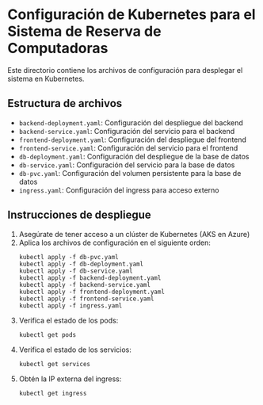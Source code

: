 # Configuración de Kubernetes para el Sistema de Reserva de Computadoras

Este directorio contiene los archivos de configuración para desplegar el sistema en Kubernetes.

## Estructura de archivos

- `backend-deployment.yaml`: Configuración del despliegue del backend
- `backend-service.yaml`: Configuración del servicio para el backend
- `frontend-deployment.yaml`: Configuración del despliegue del frontend
- `frontend-service.yaml`: Configuración del servicio para el frontend
- `db-deployment.yaml`: Configuración del despliegue de la base de datos
- `db-service.yaml`: Configuración del servicio para la base de datos
- `db-pvc.yaml`: Configuración del volumen persistente para la base de datos
- `ingress.yaml`: Configuración del ingress para acceso externo

## Instrucciones de despliegue

1. Asegúrate de tener acceso a un clúster de Kubernetes (AKS en Azure)
2. Aplica los archivos de configuración en el siguiente orden:
   ```
   kubectl apply -f db-pvc.yaml
   kubectl apply -f db-deployment.yaml
   kubectl apply -f db-service.yaml
   kubectl apply -f backend-deployment.yaml
   kubectl apply -f backend-service.yaml
   kubectl apply -f frontend-deployment.yaml
   kubectl apply -f frontend-service.yaml
   kubectl apply -f ingress.yaml
   ```
3. Verifica el estado de los pods:
   ```
   kubectl get pods
   ```
4. Verifica el estado de los servicios:
   ```
   kubectl get services
   ```
5. Obtén la IP externa del ingress:
   ```
   kubectl get ingress
   ```
